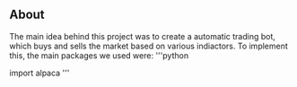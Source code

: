 ## About
The main idea behind this project was to create a automatic trading bot, which buys and sells the market based on various indiactors. To implement this, the main packages we used were:
'''python

import alpaca
'''


